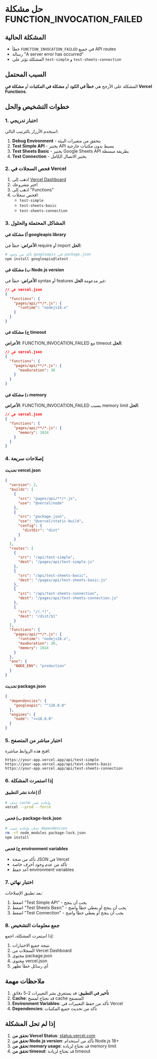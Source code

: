 # حل مشكلة FUNCTION_INVOCATION_FAILED

## المشكلة الحالية
- خطأ `FUNCTION_INVOCATION_FAILED` في جميع API routes
- رسالة "A server error has occurred"
- المشكلة تؤثر على `test-simple` و `test-sheets-connection`

## السبب المحتمل
المشكلة على الأرجح هي **خطأ في الكود** أو **مشكلة في المكتبات** أو **مشكلة في Vercel Functions**.

## خطوات التشخيص والحل

### 1. اختبار تدريجي
استخدم الأزرار بالترتيب التالي:

1. **Debug Environment** - يتحقق من متغيرات البيئة
2. **Test Simple API** - يختبر API بسيط بدون مكتبات خارجية
3. **Test Sheets Basic** - يختبر Google Sheets API بطريقة مبسطة
4. **Test Connection** - يختبر الاتصال الكامل

### 2. فحص السجلات في Vercel
1. اذهب إلى [Vercel Dashboard](https://vercel.com/dashboard)
2. اختر مشروعك
3. اذهب إلى "Functions" 
4. افحص سجلات:
   - `test-simple`
   - `test-sheets-basic`
   - `test-sheets-connection`

### 3. المشاكل المحتملة والحلول

#### أ) مشكلة في googleapis library
**الأعراض**: خطأ في require أو import
**الحل**:
```bash
# تأكد من وجود googleapis في package.json
npm install googleapis@latest
```

#### ب) مشكلة في Node.js version
**الأعراض**: خطأ في syntax أو features غير مدعومة
**الحل**:
```json
// في vercel.json
{
  "functions": {
    "pages/api/**/*.js": {
      "runtime": "nodejs18.x"
    }
  }
}
```

#### ج) مشكلة في timeout
**الأعراض**: FUNCTION_INVOCATION_FAILED مع timeout
**الحل**:
```json
// في vercel.json
{
  "functions": {
    "pages/api/**/*.js": {
      "maxDuration": 30
    }
  }
}
```

#### د) مشكلة في memory
**الأعراض**: FUNCTION_INVOCATION_FAILED بسبب memory limit
**الحل**:
```json
// في vercel.json
{
  "functions": {
    "pages/api/**/*.js": {
      "memory": 1024
    }
  }
}
```

### 4. إصلاحات سريعة

#### تحديث vercel.json
```json
{
  "version": 2,
  "builds": [
    {
      "src": "pages/api/**/*.js",
      "use": "@vercel/node"
    },
    {
      "src": "package.json",
      "use": "@vercel/static-build",
      "config": {
        "distDir": "dist"
      }
    }
  ],
  "routes": [
    {
      "src": "/api/test-simple",
      "dest": "/pages/api/test-simple.js"
    },
    {
      "src": "/api/test-sheets-basic",
      "dest": "/pages/api/test-sheets-basic.js"
    },
    {
      "src": "/api/test-sheets-connection",
      "dest": "/pages/api/test-sheets-connection.js"
    },
    {
      "src": "/(.*)",
      "dest": "/dist/$1"
    }
  ],
  "functions": {
    "pages/api/**/*.js": {
      "runtime": "nodejs18.x",
      "maxDuration": 30,
      "memory": 1024
    }
  },
  "env": {
    "NODE_ENV": "production"
  }
}
```

#### تحديث package.json
```json
{
  "dependencies": {
    "googleapis": "^128.0.0"
  },
  "engines": {
    "node": ">=18.0.0"
  }
}
```

### 5. اختبار مباشر من المتصفح
افتح هذه الروابط مباشرة:

```
https://your-app.vercel.app/api/test-simple
https://your-app.vercel.app/api/test-sheets-basic
https://your-app.vercel.app/api/test-sheets-connection
```

### 6. إذا استمرت المشكلة

#### أ) إعادة نشر التطبيق
```bash
# حذف cache وإعادة نشر
vercel --prod --force
```

#### ب) فحص package-lock.json
```bash
# حذف وإعادة تثبيت dependencies
rm -rf node_modules package-lock.json
npm install
```

#### ج) فحص environment variables
- تأكد من صحة JSON في Vercel
- تأكد من عدم وجود أحرف خاصة
- أعد حفظ environment variables

### 7. اختبار نهائي

بعد تطبيق الإصلاحات:
1. اضغط "Test Simple API" - يجب أن ينجح
2. اضغط "Test Sheets Basic" - يجب أن ينجح أو يعطي خطأ واضح
3. اضغط "Test Connection" - يجب أن ينجح أو يعطي خطأ واضح

### 8. جمع معلومات التشخيص

إذا استمرت المشكلة، اجمع:
1. نتيجة جميع الاختبارات
2. السجلات من Vercel Dashboard
3. محتوى package.json
4. محتوى vercel.json
5. أي رسائل خطأ تظهر

## ملاحظات مهمة

1. **تأخير في التطبيق**: قد يستغرق نشر التغييرات 2-5 دقائق
2. **Cache**: قد تحتاج لمسح cache المتصفح
3. **Environment Variables**: تأكد من حفظ التغييرات في Vercel
4. **Dependencies**: تأكد من تحديث جميع المكتبات

## إذا لم تحل المشكلة

1. **تحقق من Vercel Status**: [status.vercel.com](https://status.vercel.com)
2. **تحقق من Node.js version**: تأكد من استخدام Node.js 18+
3. **تحقق من memory usage**: قد تحتاج لزيادة memory limit
4. **تحقق من timeout**: قد تحتاج لزيادة timeout 
